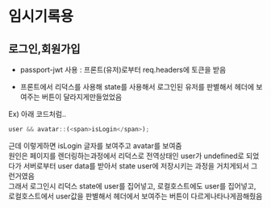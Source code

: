 # 임시기록용

## 로그인,회원가입

- passport-jwt 사용 : 프론트(유저)로부터 req.headers에 토큰을 받음

- 프론트에서 리덕스를 사용해 state를 사용해서 로그인된 유저를 판별해서 헤더에 보여주는 버튼이 달라지게만들었었음<br/>

Ex) 아래 코드처럼..

```javascript
user && avatar::(<span>isLogin</span>);
```

근데 이렇게하면 isLogin 글자를 보여주고 avatar를 보여줌<br/>
원인은 페이지를 렌더링하는과정에서 리덕스로 전역상태인 user가 undefined로 되었다가 서버로부터 user data를 받아서 state user에 저장시키는 과정을 거치게되서 그런거였음 <br/>
그래서 로그인시 리덕스 state에 user를 집어넣고, 로컬호스트에도 user를 집어넣고, 로컬호스트에서 user값을 판별해서 헤더에서 보여주는 버튼이 다르게나타나게끔해줬음
